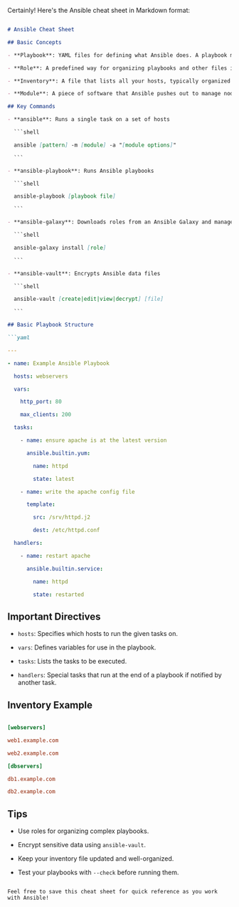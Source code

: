 Certainly! Here's the Ansible cheat sheet in Markdown format:

```markdown

# Ansible Cheat Sheet

## Basic Concepts

- **Playbook**: YAML files for defining what Ansible does. A playbook maps a group of hosts to some roles.

- **Role**: A predefined way for organizing playbooks and other files in order to facilitate sharing and reusing portions of provisioning.

- **Inventory**: A file that lists all your hosts, typically organized into groups. Ansible uses this to determine which servers to affect with given commands.

- **Module**: A piece of software that Ansible pushes out to manage nodes.

## Key Commands

- **ansible**: Runs a single task on a set of hosts

  ```shell

  ansible [pattern] -m [module] -a "[module options]"

  ```

- **ansible-playbook**: Runs Ansible playbooks

  ```shell

  ansible-playbook [playbook file]

  ```

- **ansible-galaxy**: Downloads roles from an Ansible Galaxy and manages them

  ```shell

  ansible-galaxy install [role]

  ```

- **ansible-vault**: Encrypts Ansible data files

  ```shell

  ansible-vault [create|edit|view|decrypt] [file]

  ```

## Basic Playbook Structure

```yaml

---

- name: Example Ansible Playbook

  hosts: webservers

  vars:

    http_port: 80

    max_clients: 200

  tasks:

    - name: ensure apache is at the latest version

      ansible.builtin.yum:

        name: httpd

        state: latest

    - name: write the apache config file

      template:

        src: /srv/httpd.j2

        dest: /etc/httpd.conf

  handlers:

    - name: restart apache

      ansible.builtin.service:

        name: httpd

        state: restarted

```

## Important Directives

- `hosts`: Specifies which hosts to run the given tasks on.

- `vars`: Defines variables for use in the playbook.

- `tasks`: Lists the tasks to be executed.

- `handlers`: Special tasks that run at the end of a playbook if notified by another task.

## Inventory Example

```ini

[webservers]

web1.example.com

web2.example.com

[dbservers]

db1.example.com

db2.example.com

```

## Tips

- Use roles for organizing complex playbooks.

- Encrypt sensitive data using `ansible-vault`.

- Keep your inventory file updated and well-organized.

- Test your playbooks with `--check` before running them.

```

Feel free to save this cheat sheet for quick reference as you work with Ansible!